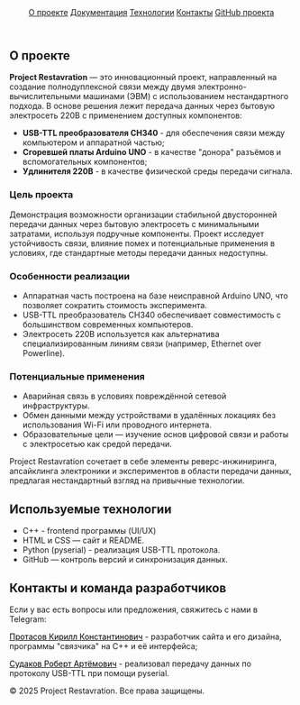 <!DOCTYPE html>
<html lang="ru">
<head>
    <meta charset="UTF-8" />
    <meta name="viewport" content="width=device-width, initial-scale=1.0"/>
    <link rel="icon" href="icon.ico" type="image/x-icon">
    <link rel="shortcut icon" href="icon.ico" type="image/x-icon">
</head>
<body>
    <header>
        <nav>
            <a href="#about">О проекте</a>
            <a href="https://drive.yadro.com/s/65jAKm8PcKLxkid" target="_blank">Документация</a>
            <a href="#technologies">Технологии</a>
            <a href="#contact">Контакты</a>
            <a href="https://github.com/TeemUr-Check/KVART" target="_blank">GitHub проекта</a>
        </nav>
    </header>
    <main>
        <!-- О проекте -->
        <section id="about">
            <h2>О проекте</h2>
            <p><b>Project Restavration</b> — это инновационный проект, направленный на создание полнодуплексной связи между двумя электронно-вычислительными машинами (ЭВМ) с использованием нестандартного подхода. В основе решения лежит передача данных через бытовую электросеть 220В с применением доступных компонентов:</p>
            <ul>
                <li><b>USB-TTL преобразователя CH340</b> - для обеспечения связи между компьютером и аппаратной частью;</li>
                <li><b>Сгоревшей платы Arduino UNO</b> - в качестве "донора" разъёмов и вспомогательных компонентов;</li>
                <li><b>Удлинителя 220В</b> - в качестве физической среды передачи сигнала.</li>
            </ul>
            <h3>Цель проекта</h3>
            <p>Демонстрация возможности организации стабильной двусторонней передачи данных через бытовую электросеть с минимальными затратами, используя подручные компоненты. Проект исследует устойчивость связи, влияние помех и потенциальные применения в условиях, где стандартные методы передачи данных недоступны.</p>
            <h3>Особенности реализации</h3>
            <ul>
                <li>Аппаратная часть построена на базе неисправной Arduino UNO, что позволяет сократить стоимость эксперимента.</li>
                <li>USB-TTL преобразователь CH340 обеспечивает совместимость с большинством современных компьютеров.</li>
                <li>Электросеть 220В используется как альтернатива специализированным линиям связи (например, Ethernet over Powerline).</li>
            </ul>
            <h3>Потенциальные применения</h3>
            <ul>
                <li>Аварийная связь в условиях повреждённой сетевой инфраструктуры.</li>
                <li>Обмен данными между устройствами в удалённых локациях без использования Wi-Fi или проводного интернета.</li>
                <li>Образовательные цели — изучение основ цифровой связи и работы с электросетью как средой передачи.</li>
            </ul>
            <p>Project Restavration сочетает в себе элементы реверс-инжиниринга, апсайклинга электроники и экспериментов в области передачи данных, предлагая нестандартный взгляд на привычные технологии.</p>
        </section>
        <!-- Технологии -->
        <section id="technologies">
            <h2>Используемые технологии</h2>
            <ul>
                <li>C++ - frontend программы (UI/UX)</li>
                <li>HTML и CSS — сайт и README.</li>
                <li>Python (pyserial) - реализация USB-TTL протокола.</li>
                <li>GitHub — контроль версий и синхронизация данных.</li>
            </ul>
        </section>
        <!-- Контакты -->
        <section id="contact">
            <h2>Контакты и команда разработчиков</h2>
            <p>Если у вас есть вопросы или предложения, свяжитесь с нами в Telegram:</p>
            <p><a href="https://t.me/KirillProtasow" target="_blank" style="color: #000000">Протасов Кирилл Константинович</a> - разработчик сайта и его дизайна, программы "связчика" на С++ и её интерфейса;</p>
            <p><a href="https://t.me/robikinobi" target="_blank" style="color: #000000">Судаков Роберт Артёмович</a> - реализовал передачу данных по протоколу USB-TTL при помощи pyserial.</p>
        </section>
    </main>
    <!-- Подвал сайта -->
    <footer>
        &copy; 2025 Project Restavration. Все права защищены.
    </footer>
</body>
</html>

